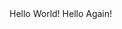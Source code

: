 <!DOCTYPE html>
<html>
    <head>
        <title>MY WebPage!</title>
    </head>
    <body>
        Hello World! Hello Again!
    </body>
</html>
